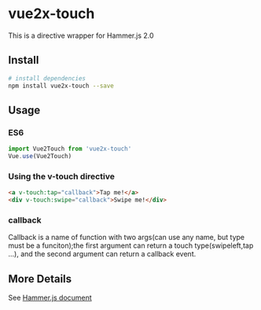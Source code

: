 # vue2x-touch
This is a directive wrapper for Hammer.js 2.0



## Install

``` bash
# install dependencies
npm install vue2x-touch --save
```

## Usage

### ES6

``` javascript
import Vue2Touch from 'vue2x-touch'
Vue.use(Vue2Touch)
```

### Using the v-touch directive

``` html
<a v-touch:tap="callback">Tap me!</a>
<div v-touch:swipe="callback">Swipe me!</div>
```


### callback
Callback is a name of function with two args(can use any name, but type must be a funciton);the first argument can return a touch type(swipeleft,tap ...), and the second argument can return a callback event.

## More Details
See [Hammer.js document](http://hammerjs.github.io/)


